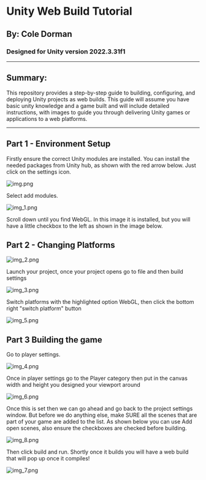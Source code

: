 # Unity Web Build Tutorial

## By: Cole Dorman

### Designed for Unity version 2022.3.31f1

---

## Summary:

This repository provides a step-by-step guide to building, configuring, and deploying Unity projects as web builds.
This guide will assume you have basic unity knowledge and a game built and will include detailed instructions, with images to guide you through delivering Unity
games or applications to a web platforms.

---

## Part 1 - Environment Setup

Firstly ensure the correct Unity modules are installed. You can install the needed packages from Unity
hub, as shown with the red arrow below. Just click on the settings icon.

![img.png](Images/img.png)

Select add modules.

![img_1.png](Images/img_1.png)

Scroll down until you find WebGL. In this image it is installed, but you will have a little
checkbox to the left as shown in the image below.

## Part 2 - Changing Platforms

![img_2.png](Images/img_2.png)

Launch your project, once your project opens go to file and then build settings

![img_3.png](Images/img_3.png)

Switch platforms with the highlighted option WebGL, then click the bottom right "switch
platform" button

![img_5.png](Images/img_5.png)

## Part 3 Building the game

Go to player settings.

![img_4.png](Images/img_4.png)

Once in player settings go to the Player category then put in the canvas width and height you designed your viewport
around

![img_6.png](Images/img_6.png)

Once this is set then we can go ahead and go back to the project settings window. But before we do anything else,
make SURE all the scenes that are part of your game are added to the list. As shown below you can use Add open
scenes, also ensure the checkboxes are checked before building.

![img_8.png](Images/img_7.png)

Then click build and run. Shortly once it builds you will have a web build that will pop up once it compiles!

![img_7.png](Images/img_8.png)
